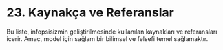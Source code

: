 # 23. Kaynakça ve Referanslar

Bu liste, infopsisizmin geliştirilmesinde kullanılan kaynakları ve referansları içerir. Amaç, model için sağlam bir bilimsel ve felsefi temel sağlamaktır.
